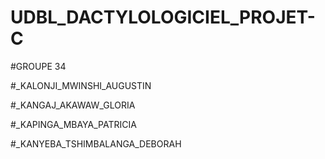 # UDBL_DACTYLOLOGICIEL_PROJET-C

#GROUPE 34

#_KALONJI_MWINSHI_AUGUSTIN

#_KANGAJ_AKAWAW_GLORIA

#_KAPINGA_MBAYA_PATRICIA

#_KANYEBA_TSHIMBALANGA_DEBORAH